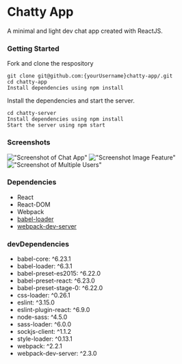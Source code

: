 Chatty App
=====================

A minimal and light dev chat app created with ReactJS.

### Getting Started

Fork and clone the respository

```
git clone git@github.com:{yourUsername}chatty-app/.git
cd chatty-app
Install dependencies using npm install
```

Install the dependencies and start the server.

```
cd chatty-server
Install dependencies using npm install
Start the server using npm start
```

### Screenshots
!["Screenshot of Chat App"](url)
!["Screenshot Image Feature"](url)
!["Screenshot of Multiple Users"](url)


### Dependencies

* React
* React-DOM
* Webpack
* [babel-loader](https://github.com/babel/babel-loader)
* [webpack-dev-server](https://github.com/webpack/webpack-dev-server)

### devDependencies
* babel-core: ^6.23.1
* babel-loader: ^6.3.1
* babel-preset-es2015: ^6.22.0
* babel-preset-react: ^6.23.0
* babel-preset-stage-0: ^6.22.0
* css-loader: ^0.26.1
* eslint: ^3.15.0
* eslint-plugin-react: ^6.9.0
* node-sass: ^4.5.0
* sass-loader: ^6.0.0
* sockjs-client: ^1.1.2
* style-loader: ^0.13.1
* webpack: ^2.2.1
* webpack-dev-server: ^2.3.0
